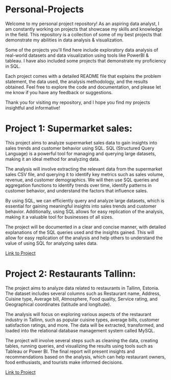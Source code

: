 # Personal-Projects

Welcome to my personal project repository! As an aspiring data analyst, I am constantly working on projects that showcase my skills and knowledge in the field. This repository is a collection of some of my best projects that demonstrate my abilities in data analysis & visualization.

Some of the projects you'll find here include exploratory data analysis of real-world datasets and data visualization using tools like PowerBI & tableau. I have also included some projects that demonstrate my proficiency in SQL.

Each project comes with a detailed README file that explains the problem statement, the data used, the analysis methodology, and the results obtained. Feel free to explore the code and documentation, and please let me know if you have any feedback or suggestions.

Thank you for visiting my repository, and I hope you find my projects insightful and informative!

# Project 1: Supermarket sales:
This project aims to analyze supermarket sales data to gain insights into sales trends and customer behavior using SQL. SQL (Structured Query Language) is a powerful tool for managing and querying large datasets, making it an ideal method for analyzing data.

The analysis will involve extracting the relevant data from the supermarket sales CSV file, and querying it to identify key metrics such as sales volume, revenue, and customer demographics. We will then use SQL queries and aggregation functions to identify trends over time, identify patterns in customer behavior, and understand the factors that influence sales.

By using SQL, we can efficiently query and analyze large datasets, which is essential for gaining meaningful insights into sales trends and customer behavior. Additionally, using SQL allows for easy replication of the analysis, making it a valuable tool for businesses of all sizes.

The project will be documented in a clear and concise manner, with detailed explanations of the SQL queries used and the insights gained. This will allow for easy replication of the analysis and help others to understand the value of using SQL for analyzing sales data.

[Link to Project](https://github.com/NickZward/Personal-Projects/tree/main/Supermarket%20Sales)

# Project 2: Restaurants Tallinn:
The project aims to analyze data related to restaurants in Tallinn, Estonia. The dataset includes several columns such as Restaurant name, Address, Cuisine type, Average bill, Atmosphere, Food quality, Service rating, and Geographical coordinates (latitude and longitude).

The analysis will focus on exploring various aspects of the restaurant industry in Tallinn, such as popular cuisine types, average bills, customer satisfaction ratings, and more. The data will be extracted, transformed, and loaded into the relational database management system called MySQL.

The project will involve several steps such as cleaning the data, creating tables, running queries, and visualizing the results using tools such as Tableau or Power BI. The final report will present insights and recommendations based on the analysis, which can help restaurant owners, food enthusiasts, and tourists make informed decisions.

[Link to Project](https://github.com/NickZward/Personal-Projects/tree/main/Restaurants%20Tallinn)

